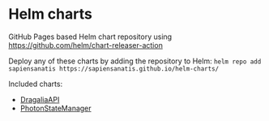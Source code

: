 # Helm charts

GitHub Pages based Helm chart repository using https://github.com/helm/chart-releaser-action

Deploy any of these charts by adding the repository to Helm: `helm repo add sapiensanatis https://sapiensanatis.github.io/helm-charts/`

Included charts:

- [DragaliaAPI](https://github.com/SapiensAnatis/DragaliaAPI)
- [PhotonStateManager](https://github.com/SapiensAnatis/Dawnshard/tree/develop/DragaliaAPI.Photon.StateManager)